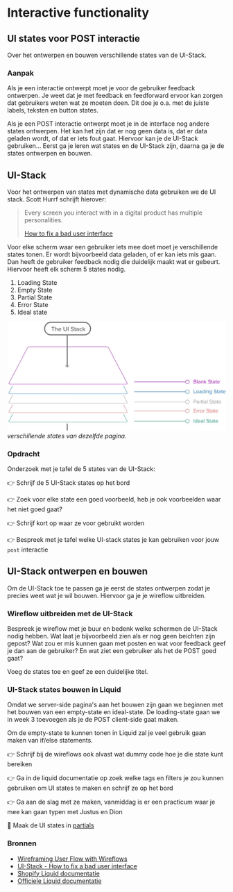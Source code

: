 # Interactive functionality

## UI states voor POST interactie

Over het ontwerpen en bouwen verschillende states van de UI-Stack.

### Aanpak

Als je een interactie ontwerpt moet je voor de gebruiker feedback ontwerpen. Je weet dat je met feedback en feedforward ervoor kan zorgen dat gebruikers weten wat ze moeten doen. Dit doe je o.a. met de juiste labels, teksten en button states.  

Als je een POST interactie ontwerpt moet je in de interface nog andere states ontwerpen. Het kan het zijn dat er nog geen data is, dat er data geladen wordt, of dat er iets fout gaat. Hiervoor kan je de UI-Stack gebruiken... Eerst ga je leren wat states en de UI-Stack zijn, daarna ga je de states ontwerpen en bouwen. 


## UI-Stack

Voor het ontwerpen van states met dynamische data gebruiken we de UI stack.  Scott Hurrf schrijft hierover:

> Every screen you interact with in a digital product has multiple personalities.
> 
> [How to fix a bad user interface](https://www.scotthurff.com/posts/why-your-user-interface-is-awkward-youre-ignoring-the-ui-stack/)


Voor elke scherm waar een gebruiker iets mee doet moet je verschillende states tonen. Er wordt bijvoorbeeld data geladen, of er kan iets mis gaan. Dan heeft de gebruiker feedback nodig die duidelijk maakt wat er gebeurt. Hiervoor heeft elk scherm 5 states nodig. 

1. Loading State
2. Empty State
3. Partial State
4. Error State
5. Ideal state


![UI-stack](ui-stack.jpg) *verschillende states van dezelfde pagina.*



### Opdracht

Onderzoek met je tafel de 5 states van de UI-Stack:

👉 Schrijf de 5 UI-Stack states op het bord

👉 Zoek voor elke state een goed voorbeeld, heb je ook voorbeelden waar het niet goed gaat?

👉 Schrijf kort op waar ze voor gebruikt worden

👉 Bespreek met je tafel welke UI-stack states je kan gebruiken voor jouw `post` interactie



## UI-Stack ontwerpen en bouwen

Om de UI-Stack toe te passen ga je eerst de states ontwerpen zodat je precies weet wat je wil bouwen. Hiervoor ga je je wireflow uitbreiden. 

### Wireflow uitbreiden met de UI-Stack

Bespreek je wireflow met je buur en bedenk welke schermen de UI-Stack nodig hebben. Wat laat je bijvoorbeeld zien als er nog geen beichten zijn gepost? Wat zou er mis kunnen gaan met posten en wat voor feedback geef je dan aan de gebruiker? En wat ziet een gebruiker als het de POST goed gaat?

Voeg de states toe en geef ze een duidelijke titel. 


<!--
👉 Breid je wireflow uit met elke UI state
-->



### UI-Stack states bouwen in Liquid

Omdat we server-side pagina's aan het bouwen zijn gaan we beginnen met het bouwen van een empty-state en ideal-state. De loading-state gaan we in week 3 toevoegen als je de POST client-side gaat maken. 

Om de empty-state te kunnen tonen in Liquid zal je veel gebruik gaan maken van if/else statements. 


👉 Schrijf bij de wireflows ook alvast wat dummy code hoe je die state kunt bereiken

👉 Ga in de liquid documentatie op zoek welke tags en filters je zou kunnen gebruiken om UI states te maken en schrijf ze op het bord



👉 Ga aan de slag met ze maken, vanmiddag is er een practicum waar je mee kan gaan typen met Justus en Dion

💪 Maak de UI states in [partials](https://shopify.github.io/liquid/tags/template/#render)



### Bronnen

- [Wireframing User Flow with Wireflows](https://balsamiq.com/learn/articles/wireflows/)
- [UI-Stack - How to fix a bad user interface](https://www.scotthurff.com/posts/why-your-user-interface-is-awkward-youre-ignoring-the-ui-stack/)
- [Shopify Liquid documentatie](https://shopify.github.io/liquid/)
- [Officiele Liquid documentatie](https://liquidjs.com/index.html)
